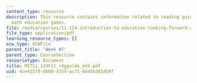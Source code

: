 ```yaml
---
content_type: resource
description: This resource contains information related to reading guidelines for
  math education games.
file: /media/courses/11-124-introduction-to-education-looking-forward-and-looking-back-on-education-fall-2011/4ce41579d6084335ac718445b3814b6f_MIT11_124F11_rdgguide_mth.pdf
file_type: application/pdf
learning_resource_types: []
ocw_type: OCWFile
parent_title: 'Week #7'
parent_type: CourseSection
resourcetype: Document
title: MIT11_124F11_rdgguide_mth.pdf
uid: 4ce41579-d608-4335-ac71-8445b3814b6f
---
```

